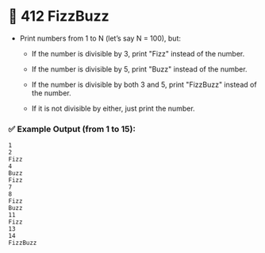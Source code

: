 # 🧠 412 FizzBuzz

- Print numbers from 1 to N (let’s say N = 100), but:

  - If the number is divisible by 3, print "Fizz" instead of the number.

  - If the number is divisible by 5, print "Buzz" instead of the number.

  - If the number is divisible by both 3 and 5, print "FizzBuzz" instead of the number.

  - If it is not divisible by either, just print the number.

### ✅ Example Output (from 1 to 15):

```
1
2
Fizz
4
Buzz
Fizz
7
8
Fizz
Buzz
11
Fizz
13
14
FizzBuzz
```
